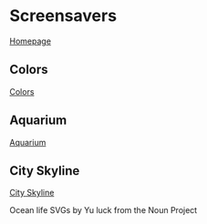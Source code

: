 # Screensavers

[Homepage](http://grosgg.github.io/screensavers)

## Colors

[Colors](http://grosgg.github.io/screensavers/colors)

## Aquarium

[Aquarium](http://grosgg.github.io/screensavers/aquarium)

## City Skyline

[City Skyline](http://grosgg.github.io/screensavers/skyline)

Ocean life SVGs by Yu luck from the Noun Project